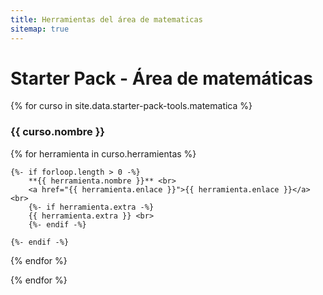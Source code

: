 ```yaml
---
title: Herramientas del área de matematicas
sitemap: true
---
```


# Starter Pack - Área de matemáticas
{% for curso in site.data.starter-pack-tools.matematica %}

### {{ curso.nombre }}

  {% for herramienta in curso.herramientas %}

    {%- if forloop.length > 0 -%}
        **{{ herramienta.nombre }}** <br>
        <a href="{{ herramienta.enlace }}">{{ herramienta.enlace }}</a><br>
        {%- if herramienta.extra -%}
        {{ herramienta.extra }} <br>
        {%- endif -%}

    {%- endif -%}

  {% endfor %}

{% endfor %}